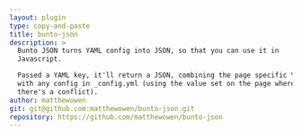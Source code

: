 ```yaml
---
layout: plugin
type: copy-and-paste
title: bunto-json
description: >
  Bunto JSON turns YAML config into JSON, so that you can use it in
  Javascript.

  Passed a YAML key, it'll return a JSON, combining the page specific YAML
  with any config in _config.yml (using the value set on the page wherever
  there's a conflict).
author: matthewowen
git: git@github.com:matthewowen/bunto-json.git
repository: https://github.com/matthewowen/bunto-json
---
```

